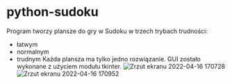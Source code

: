 # python-sudoku
 
Program tworzy plansze do gry w Sudoku w trzech trybach trudności:
* łatwym
* normalnym
* trudnym
Każda plansza ma tylko jedno rozwiązanie.
GUI zostało wykonane z użyciem modułu tkinter. 
![Zrzut ekranu 2022-04-16 170728](https://user-images.githubusercontent.com/95613707/163680264-e89edaea-63de-42bf-8335-a4aa8b6accff.png)
![Zrzut ekranu 2022-04-16 170952](https://user-images.githubusercontent.com/95613707/163680267-5854689d-4257-4e68-a43b-4a081771831c.png)
